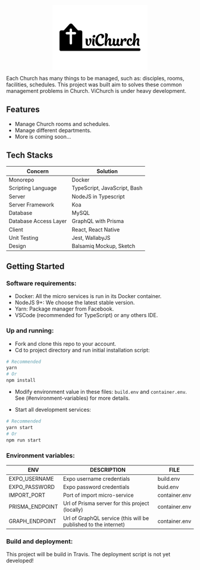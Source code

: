 <p align="center">
  <img align="center" src="./vichurch.png" width="256" alt="ViChurch" />
</p>

Each Church has many things to be managed, such as: disciples, rooms, facilities, schedules. This project was built aim to solves these common management problems in Church. ViChurch is under heavy development.

## Features

* Manage Church rooms and schedules.
* Manage different departments.
* More is coming soon...

## Tech Stacks

| Concern               | Solution                     |
| --------------------- | ---------------------------- |
| Monorepo              | Docker                       |
| Scripting Language    | TypeScript, JavaScript, Bash |
| Server                | NodeJS in Typescript         |
| Server Framework      | Koa                          |
| Database              | MySQL                        |
| Database Access Layer | GraphQL with Prisma          |
| Client                | React, React Native          |
| Unit Testing          | Jest, WallabyJS              |
| Design                | Balsamiq Mockup, Sketch      |

## Getting Started

### Software requirements:

* Docker: All the micro services is run in its Docker container.
* NodeJS 9+: We choose the latest stable version.
* Yarn: Package manager from Facebook.
* VSCode (recommended for TypeScript) or any others IDE.

### Up and running:

* Fork and clone this repo to your account.
* Cd to project directory and run initial installation script:

```bash
# Recommended
yarn
# Or
npm install
```

* Modify environment value in these files: `build.env` and `container.env`. See (#environment-variables) for more details.

* Start all development services:

```bash
# Recommended
yarn start
# Or
npm run start
```

### Environment variables:

| ENV             | DESCRIPTION                                                     | FILE          |
| --------------- | --------------------------------------------------------------- | ------------- |
| EXPO_USERNAME   | Expo username credentials                                       | build.env     |
| EXPO_PASSWORD   | Expo password credentials                                       | buid.env      |
| IMPORT_PORT     | Port of import micro-service                                    | container.env |
| PRISMA_ENDPOINT | Url of Prisma server for this project (locally)                 | container.env |
| GRAPH_ENDPOINT  | Url of GraphQL service (this will be published to the internet) | container.env |

### Build and deployment:

This project will be build in Travis. The deployment script is not yet developed!